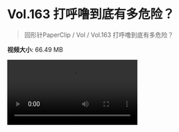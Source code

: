 # Vol.163 打呼噜到底有多危险？

> 回形针PaperClip / Vol / Vol.163 打呼噜到底有多危险？

**视频大小**: 66.49 MB

<div class="video"><video src="https://file.hsyhx.top/video/PaperClip/Vol/163.mp4" controls preload>🤔 您的浏览器不支持 video 标签</video></div>